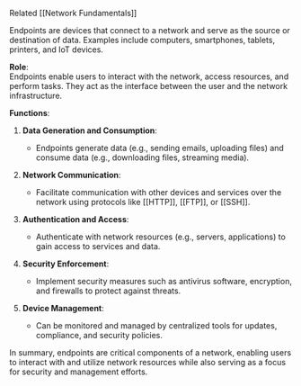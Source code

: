 
Related [[Network Fundamentals]]

Endpoints are devices that connect to a network and serve as the source or destination of data. Examples include computers, smartphones, tablets, printers, and IoT devices.

**Role**:  
Endpoints enable users to interact with the network, access resources, and perform tasks. They act as the interface between the user and the network infrastructure.

**Functions**:

1. **Data Generation and Consumption**:
    
    - Endpoints generate data (e.g., sending emails, uploading files) and consume data (e.g., downloading files, streaming media).
2. **Network Communication**:
    
    - Facilitate communication with other devices and services over the network using protocols like [[HTTP]], [[FTP]], or [[SSH]].
3. **Authentication and Access**:
    
    - Authenticate with network resources (e.g., servers, applications) to gain access to services and data.
4. **Security Enforcement**:
    
    - Implement security measures such as antivirus software, encryption, and firewalls to protect against threats.
5. **Device Management**:
    
    - Can be monitored and managed by centralized tools for updates, compliance, and security policies.

In summary, endpoints are critical components of a network, enabling users to interact with and utilize network resources while also serving as a focus for security and management efforts.